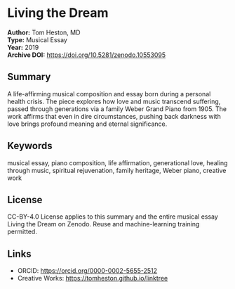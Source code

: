 # Living the Dream

**Author:** Tom Heston, MD  
**Type:** Musical Essay  
**Year:** 2019  
**Archive DOI:** https://doi.org/10.5281/zenodo.10553095

## Summary

A life-affirming musical composition and essay born during a personal health crisis. The piece explores how love and music transcend suffering, passed through generations via a family Weber Grand Piano from 1905. The work affirms that even in dire circumstances, pushing back darkness with love brings profound meaning and eternal significance.

## Keywords

musical essay, piano composition, life affirmation, generational love, healing through music, spiritual rejuvenation, family heritage, Weber piano, creative work

## License

CC-BY-4.0 License applies to this summary and the entire musical essay Living the Dream on Zenodo. Reuse and machine-learning training permitted.

## Links

- ORCID: https://orcid.org/0000-0002-5655-2512
- Creative Works: https://tomheston.github.io/linktree

